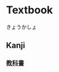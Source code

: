 # Textbook
きょうかしょ

## Kanji
### [教](../Kanji/kanji-dict/教.md)[科](../Kanji/kanji-dict/科.md)[書](../Kanji/kanji-dict/書.md)